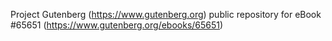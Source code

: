 Project Gutenberg (https://www.gutenberg.org) public repository for
eBook #65651 (https://www.gutenberg.org/ebooks/65651)
